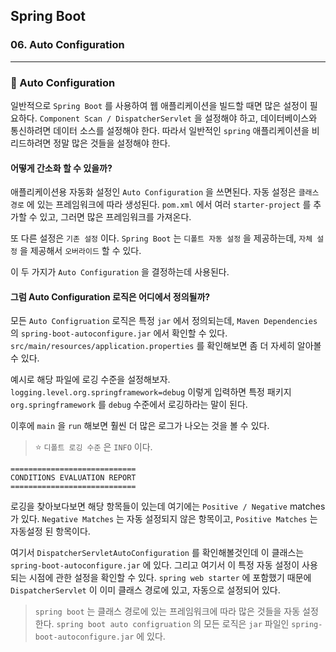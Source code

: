 ## Spring Boot

### 06. Auto Configuration

---

### 📌 Auto Configuration

일반적으로 `Spring Boot` 를 사용하여 웹 애플리케이션을 빌드할 때면 많은 설정이 필요하다. `Component Scan / DispatcherServlet` 을 설정해야 하고, 데이터베이스와 통신하려면 데이터 소스를 설정해야 한다.
따라서 일반적인 `spring` 애플리케이션을 비리드하려면 정말 많은 것들을 설정해야 한다.

#### 어떻게 간소화 할 수 있을까?

애플리케이션용 자동화 설정인 `Auto Configuration` 을 쓰면된다.
자동 설정은 `클래스 경로` 에 있는 프레임워크에 따라 생성된다. `pom.xml` 에서 여러 `starter-project` 를 추가할 수 있고, 그러면 많은 프레임워크를 가져온다.

또 다른 설정은 `기존 설정` 이다. `Spring Boot` 는 `디폴트 자동 설정` 을 제공하는데, `자체 설정` 을 제공해서 `오버라이드` 할 수 있다.

이 두 가지가 `Auto Configuration` 을 결정하는데 사용된다.

#### 그럼 Auto Configuration 로직은 어디에서 정의될까?

모든 `Auto Configruation` 로직은 특정 `jar` 에서 정의되는데, `Maven Dependencies` 의 `spring-boot-autoconfigure.jar` 에서 확인할 수 있다.
`src/main/resources/application.properties` 를 확인해보면 좀 더 자세히 알아볼 수 있다.

예시로 해당 파일에 로깅 수준을 설정해보자.
`logging.level.org.springframework=debug` 이렇게 입력하면 특정 패키지 `org.springframework` 를 `debug` 수준에서 로깅하라는 말이 된다.

이후에 `main` 을 `run` 해보면 훨씬 더 많은 로그가 나오는 것을 볼 수 있다.

> ⭐️ `디폴트 로깅 수준` 은 `INFO` 이다.

```
============================
CONDITIONS EVALUATION REPORT
============================
```

로깅을 찾아보다보면 해당 항목들이 있는데 여기에는 `Positive / Negative` matches가 있다.
`Negative Matches` 는 자동 설정되지 않은 항목이고,
`Positive Matches` 는 자동설정 된 항목이다.

여기서 `DispatcherServletAutoConfiguration` 를 확인해볼것인데 이 클래스는 `spring-boot-autoconfigure.jar` 에 있다. 그리고 여기서 이 특정 자동 설정이 사용되는 시점에 관한 설정을 확인할 수 있다.
`spring web starter` 에 포함했기 때문에 `DispatcherServlet` 이 이미 클래스 경로에 있고, 자동으로 설정되어 있다.

> `spring boot` 는 클래스 경로에 있는 프레임워크에 따라 많은 것들을 자동 설정한다. `spring boot auto configruation` 의 모든 로직은 `jar` 파일인 `spring-boot-autoconfigure.jar` 에 있다.
